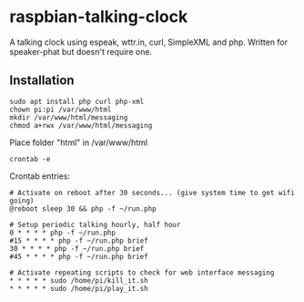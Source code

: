 # raspbian-talking-clock
A talking clock using espeak, wttr.in, curl, SimpleXML and php.  Written for speaker-phat but doesn't require one.

## Installation

```
sudo apt install php curl php-xml
chown pi:pi /var/www/html
mkdir /var/www/html/messaging
chmod a+rwx /var/www/html/messaging
```

Place folder "html" in /var/www/html

```
crontab -e
```

Crontab entries:
```
# Activate on reboot after 30 seconds... (give system time to get wifi going)
@reboot sleep 30 && php -f ~/run.php

# Setup periodic talking hourly, half hour
0 * * * * php -f ~/run.php
#15 * * * * php -f ~/run.php brief
30 * * * * php -f ~/run.php brief
#45 * * * * php -f ~/run.php brief

# Activate repeating scripts to check for web interface messaging
* * * * * sudo /home/pi/kill_it.sh
* * * * * sudo /home/pi/play_it.sh
```
